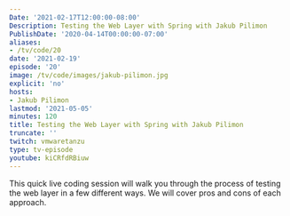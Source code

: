 ```yaml
---
Date: '2021-02-17T12:00:00-08:00'
Description: Testing the Web Layer with Spring with Jakub Pilimon
PublishDate: '2020-04-14T00:00:00-07:00'
aliases:
- /tv/code/20
date: '2021-02-19'
episode: '20'
image: /tv/code/images/jakub-pilimon.jpg
explicit: 'no'
hosts:
- Jakub Pilimon
lastmod: '2021-05-05'
minutes: 120
title: Testing the Web Layer with Spring with Jakub Pilimon
truncate: ''
twitch: vmwaretanzu
type: tv-episode
youtube: kiCRfdRBiuw
---
```


This quick live coding session will walk you through the process of testing the web layer in a few different ways. We will cover pros and cons of each approach.